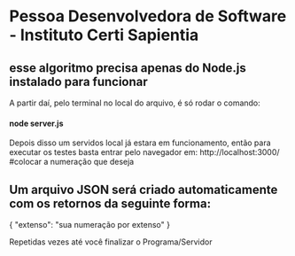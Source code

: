 # Pessoa Desenvolvedora de Software - Instituto Certi Sapientia

## esse algoritmo precisa apenas do Node.js instalado para funcionar

A partir daí, pelo terminal no local do arquivo, é só rodar o comando:
#### node server.js

Depois disso um servidos local já estara em funcionamento, então para executar os testes basta entrar pelo navegador em:
http://localhost:3000/ #colocar a numeração que deseja

## Um arquivo JSON será criado automaticamente com os retornos da seguinte forma:
{ "extenso": "sua numeração por extenso" }

Repetidas vezes até você finalizar o Programa/Servidor
